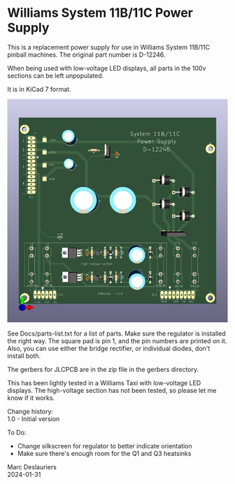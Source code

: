 # Williams System 11B/11C Power Supply

This is a replacement power supply for use in Williams System 11B/11C
pinball machines. The original part number is D-12246.

When being used with low-voltage LED displays, all parts in the 100v
sections can be left unpopulated.

It is in KiCad 7 format.

![Render of PCB](Docs/sys11c-power-supply.jpg)

See Docs/parts-list.txt for a list of parts. Make sure the regulator is
installed the right way. The square pad is pin 1, and the pin numbers are
printed on it. Also, you can use either the bridge rectifier, or individual
diodes, don't install both.

The gerbers for JLCPCB are in the zip file in the gerbers directory.

This has been lightly tested in a Williams Taxi with low-voltage LED
displays. The high-voltage section has not been tested, so please let me
know if it works.

Change history:  
1.0 - Initial version  

To Do:  
- Change silkscreen for regulator to better indicate orientation  
- Make sure there's enough room for the Q1 and Q3 heatsinks

Marc Deslauriers  
2024-01-31
